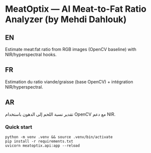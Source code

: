 # MeatOptix — AI Meat-to-Fat Ratio Analyzer (by Mehdi Dahlouk)

## EN
Estimate meat:fat ratio from RGB images (OpenCV baseline) with NIR/hyperspectral hooks.
## FR
Estimation du ratio viande/graisse (base OpenCV) + intégration NIR/hyperspectral.
## AR
تقدير نسبة اللحم إلى الدهون باستخدام OpenCV مع دعم NIR.

### Quick start
```
python -m venv .venv && source .venv/bin/activate
pip install -r requirements.txt
uvicorn meatoptix.api:app --reload
```
